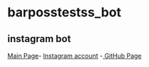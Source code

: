 # barposstestss_bot
instagram bot
------------------
<a href="https://barpos.github.io/">Main Page</a><a>-</a>
<a href="https://www.instagram.com/barposstestss_bot/"> Instagram account</a>
<a>-</a><a href="https://github.com/BarPos/barposstestss_bot"> GitHub Page</a>
